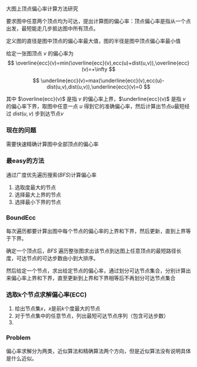 大图上顶点偏心率计算方法研究

要求图中任意两个顶点均为可达，提出计算图的偏心率：顶点偏心率是指从一个点出发，最短能走几步抵达图中所有顶点。

定义图的直径是图中顶点的偏心率最大值，图的半径是图中顶点偏心率最小值

给定一张图顶点 $v$ 的偏心率为
$$
\overline{ecc}(v)=min(\overline{ecc}(v),ecc(u)+dist(u,v)),\overline{ecc}(v)=+\infty
$$

$$
\underline{ecc}(v)=max(\underline{ecc}(v),ecc(u)-dist(u,v),dist(u,v)),\underline{ecc}(v)=0
$$

其中 $\overline{ecc}(v)$ 是指 $v$ 的偏心率上界，$\underline{ecc}(v)$ 是指 $v$ 的偏心率下界，取图中任意一点 $u$ 得到它的准确偏心率，然后计算出节点$u$最短经过 $dist(u,v)$ 步到达节点$v$

### 现在的问题

需要快速精确计算图中全部顶点的偏心率

### 最easy的方法

通过广度优先遍历搜索$(BFS)$计算偏心率

1. 选取度最大的节点
2. 选择最大上界的节点
3. 选择最小下界的节点

### BoundEcc

每次遍历都要计算出图中每个节点的偏心率的上界和下界，然后更新，直到上界等于下界。

确定一个顶点后，$BFS$ 遍历整张图求出该节点到达图上任意顶点的最短路径长度，可达节点的可达步数由小到大排序。

然后给定一个节点，求出给定节点的偏心率，通过划分可达节点集合，分别计算出来偏心率上界和下界，直至更新到上界和下界相等后不再划分可达节点集合

### 选取k个节点求解偏心率(ECC)

1. 给出节点集$x$，$x$是前$k$个度最大的节点
2. 对于节点集中的任意节点，列出最短可达节点序列（包含可达步数）
3. 

### Problem

偏心率求解分为两类，近似算法和精确算法两个方向，但是近似算法没有说明具体是什么近似。